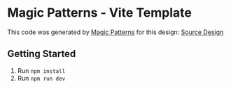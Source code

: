 # Magic Patterns - Vite Template

This code was generated by [Magic Patterns](https://magicpatterns.com) for this design: [Source Design](https://magicpatterns.com/c/tcylag2zyydqoh1pp72lm3)

## Getting Started

1. Run `npm install`
2. Run `npm run dev`

